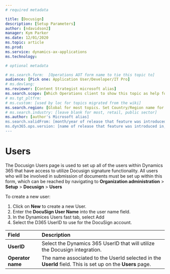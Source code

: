 ```yaml
---
# required metadata

title: [Docusign]
description: [Setup Parameters]
author: [ndavidson2]
manager: Kym Parker
ms.date: 12/01/2020
ms.topic: article
ms.prod: 
ms.service: dynamics-ax-applications
ms.technology: 

# optional metadata

# ms.search.form:  [Operations AOT form name to tie this topic to]
audience: [Pick one: Application User/Developer/IT Pro]
# ms.devlang: 
ms.reviewer: [Content Strategist microsoft alias]
ms.search.scope: [Which Operations client to show this topic as help for, to be set by content strategist, see list here: https://microsoft.sharepoint.com/teams/DynDoc/_layouts/15/WopiFrame.aspx?sourcedoc={23419e1c-eb64-42e9-aa9b-79875b428718}&action=edit&wd=target%28Core%20Dynamics%20AX%20CP%20requirements%2Eone%7C4CC185C0%2DEFAA%2D42CD%2D94B9%2D8F2A45E7F61A%2FVersions%20list%20for%20docs%20topics%7CC14BE630%2D5151%2D49D6%2D8305%2D554B5084593C%2F%29]
# ms.tgt_pltfrm: 
# ms.custom: [used by loc for topics migrated from the wiki]
ms.search.region: [Global for most topics. Set Country/Region name for localizations]
# ms.search.industry: [leave blank for most, retail, public sector]
ms.author: [author's Microsoft alias]
ms.search.validFrom: [month/year of release that feature was introduced in, in format yyyy-mm-dd]
ms.dyn365.ops.version: [name of release that feature was introduced in, see list here: https://microsoft.sharepoint.com/teams/DynDoc/_layouts/15/WopiFrame.aspx?sourcedoc={23419e1c-eb64-42e9-aa9b-79875b428718}&action=edit&wd=target%28Core%20Dynamics%20AX%20CP%20requirements%2Eone%7C4CC185C0%2DEFAA%2D42CD%2D94B9%2D8F2A45E7F61A%2FVersions%20list%20for%20docs%20topics%7CC14BE630%2D5151%2D49D6%2D8305%2D554B5084593C%2F%29]
---
```


# Users

The Docusign Users page is used to set up all of the users within Dynamics 365 that have access to utilize Docusign signature functionality.  All users who will be involved in submission of documents must be set up within this form, which can be reached by navigating to **Organization administration** > **Setup** > **Docusign** > **Users**


To create a new user:

1.	Click on **New** to create a new User.
2.	Enter the **DocuSign User Name** into the user name field.
3.	In the Dynamices Users fast tab, select Add
4.	Select the D365 UserID to use for the DocuSign account.


| **Field**                         | **Description**                      | 
| :-------------------------------- |:-------------------------------------| 
| **UserID**          | Select the Dynamics 365 UserID that will utilize the Docusign integration.   |
| **Operator name**                | The name associated to the UserId selected in the **UserId** field.  This is set up on the **Users** page.     |
 


